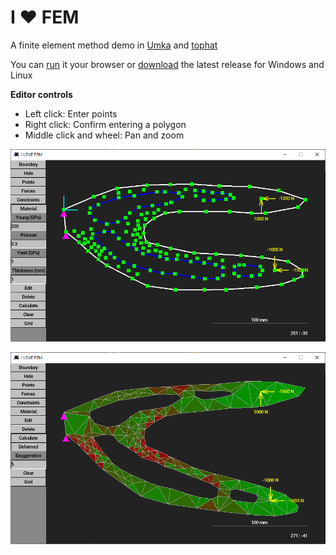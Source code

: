 # I ❤︎ FEM
A finite element method demo in [Umka](https://github.com/vtereshkov/umka-lang) and [tophat](https://tophat2d.dev/)

You can [run](https://vtereshkov.github.io/fem/) it your browser or [download](https://github.com/vtereshkov/fem/releases) the latest release for Windows and Linux

**Editor controls**
* Left click: Enter points
* Right click: Confirm entering a polygon
* Middle click and wheel: Pan and zoom

![](fem1.png)

![](fem2.png)
